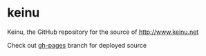keinu
=====	

Keinu, the GitHub repository for the source of http://www.keinu.net

Check out [gh-pages](https://github.com/keinu/keinu/tree/gh-pages) branch for deployed source
